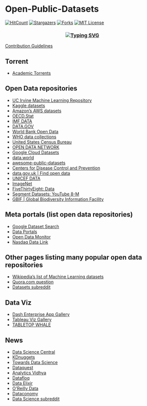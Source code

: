 # Open-Public-Datasets

[![HitCount][hit-count-shield]][hit-count-url]
[![Stargazers][stars-shield]][stars-url]
[![Forks][forks-shield]][forks-url]
[![MIT License][license-shield]][license-url]

<!-- MARKDOWN LINKS & IMAGES -->
[forks-shield]: https://img.shields.io/github/forks/sahaavi/Open-Public-Datasets.svg?style=flat-square/
[forks-url]: https://github.com/sahaavi/Open-Public-Datasets/network/members/
[downloads-shield]: https://img.shields.io/github/downloads/sahaavi/Open-Public-Datasets/total.svg?style=flat-square/
[downloads-url]: https://github.com/sahaavi/Open-Public-Datasets/
[stars-shield]: https://img.shields.io/github/stars/sahaavi/Open-Public-Datasets.svg?style=flat-square/
[stars-url]: https://github.com/sahaavi/Open-Public-Datasets/stargazers/
[license-shield]: https://img.shields.io/github/license/sahaavi/Open-Public-Datasets.svg?style=flat-square/
[license-url]: https://github.com/sahaavi/Open-Public-Datasets/blob/master/LICENSE/
[hit-count-shield]: https://hits.dwyl.com/sahaavi/Open-Public-Datasets.svg/
[hit-count-url]: https://hits.dwyl.com/sahaavi/Open-Public-Datasets/

<h3 align="center">
<a href="https://git.io/typing-svg"><img src="https://readme-typing-svg.demolab.com?font=Fira+Code&pause=1000&width=435&lines=Feel+free+to+Contribute;Check+contributing.md" alt="Typing SVG" /></a>
</h3>

[Contribution Guidelines](https://github.com/sahaavi/Open-Public-Datasets/blob/main/contributing.md)
## Torrent
- [Academic Torrents](https://academictorrents.com/)
## Open Data repositories

- [UC Irvine Machine Learning Repository](http://archive.ics.uci.edu/ml/index.php)
- [Kaggle datasets](https://www.kaggle.com/datasets)
- [Amazon’s AWS datasets](https://registry.opendata.aws/)
- [OECD.Stat](https://stats.oecd.org/)
- [IMF DATA](https://www.imf.org/en/Data)
- [DATA.GOV](https://data.gov/)
- [World Bank Open Data](https://data.worldbank.org/)
- [WHO data collections](https://www.who.int/data/collections)
- [United States Census Bureau](https://www.census.gov/data.html)
- [OPEN DATA NETWORK](https://www.opendatanetwork.com/)
- [Google Cloud Datasets](https://cloud.google.com/datasets)
- [data.world](https://data.world/)
- [awesome-public-datasets](https://github.com/awesomedata/awesome-public-datasets)
- [Centers for Disease Control and Prevention](https://www.cdc.gov/datastatistics/index.html)
- [data.gov.uk | Find open data](https://www.data.gov.uk/)
- [UNICEF DATA](https://data.unicef.org/resources/resource-type/datasets/)
- [ImageNet](https://image-net.org/)
- [FiveThirtyEight: Data](https://data.fivethirtyeight.com/)
- [Segment Datasets: YouTube 8-M](https://research.google.com/youtube8m/)
- [GBIF | Global Biodiversity Information Facility](https://www.gbif.org/)

## Meta portals (list open data repositories)

- [Google Dataset Search](https://datasetsearch.research.google.com/)
- [Data Portals](http://dataportals.org/)
- [Open Data Monitor](http://opendatamonitor.eu/)
- [Nasdaq Data Link](https://data.nasdaq.com/)

## Other pages listing many popular open data repositories

- [Wikipedia’s list of Machine Learning datasets](https://en.wikipedia.org/wiki/List_of_datasets_for_machine-learning_research)
- [Quora.com question](https://www.quora.com/Where-can-I-find-large-datasets-open-to-the-public)
- [Datasets subreddit](https://www.reddit.com/r/datasets/)

## Data Viz

- [Dash Enterprise App Gallery](https://dash.gallery/Portal/)
- [Tableau Viz Gallery](https://www.tableau.com/viz-gallery)
- [TABLETOP WHALE](https://tabletopwhale.com/index.html)

## News

- [Data Science Central](https://www.datasciencecentral.com)
- [KDnuggets](https://www.kdnuggets.com/)
- [Towards Data Science](https://towardsdatascience.com/)
- [Dataquest](https://www.dataquest.io/blog)
- [Analytics Vidhya](https://www.analyticsvidhya.com/blog)
- [Datafloq](https://datafloq.com)
- [Data Elixir](https://dataelixir.com/)
- [O'Reilly Data](https://www.oreilly.com/topics/data)
- [Dataconomy](https://dataconomy.com)
- [Data Science subreddit](https://www.reddit.com/r/datascience/)
